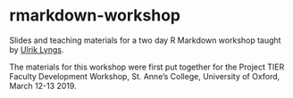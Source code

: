 # rmarkdown-workshop
Slides and teaching materials for a two day R Markdown workshop taught by [Ulrik Lyngs](https://ulriklyngs.com).

The materials for this workshop were first put together for the Project TIER Faculty Development Workshop, St. Anne’s College, University of Oxford, March 12-13 2019.
